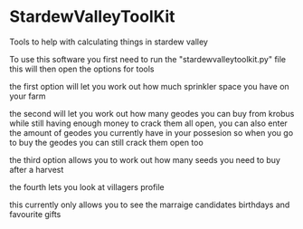 # StardewValleyToolKit
Tools to help with calculating things in stardew valley

To use this software you first need to run the "stardewvalleytoolkit.py" file
this will then open the options for tools

the first option will let you work out how much sprinkler space you have on your farm

the second will let you work out how many geodes you can buy from krobus while still having enough money to crack them all open, you can also enter the amount of geodes you currently have in your possesion so when you go to buy the geodes you can still crack them open too

the third option allows you to work out how many seeds you need to buy after a harvest

the fourth lets you look at villagers profile

this currently only allows you to see the marraige candidates birthdays and favourite gifts
